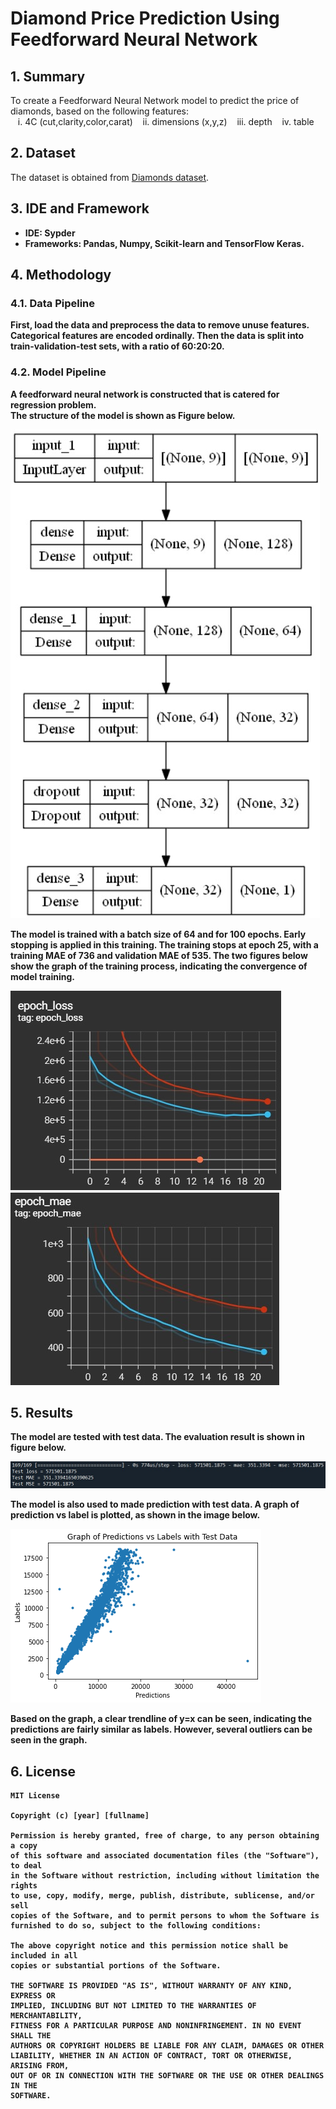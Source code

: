 # Diamond Price Prediction Using Feedforward Neural Network
## 1. Summary
To create a Feedforward Neural Network model to predict the price of diamonds, based on the following features:  <br />
&nbsp;&nbsp; i. 4C (cut,clarity,color,carat)
&nbsp;&nbsp; ii. dimensions (x,y,z)
&nbsp;&nbsp; iii. depth
&nbsp;&nbsp; iv. table

## 2. Dataset
The dataset is obtained from [Diamonds dataset](https://www.kaggle.com/datasets/shivam2503/diamonds).

## 3. IDE and Framework
- <b>IDE<b>: Sypder  <br />
- <b>Frameworks<b>: Pandas, Numpy, Scikit-learn and TensorFlow Keras.

## 4. Methodology
### 4.1. Data Pipeline
First, load the data and preprocess the data to remove unuse features. Categorical features are encoded ordinally. Then the data is split into train-validation-test sets, with a ratio of 60:20:20.

### 4.2. Model Pipeline
A feedforward neural network is constructed that is catered for regression problem. <br />
The structure of the model is shown as Figure below.

![Model](images/model.jpg)

The model is trained with a batch size of 64 and for 100 epochs. Early stopping is applied in this training. The training stops at epoch 25, with a training MAE of 736 and validation MAE of 535. The two figures below show the graph of the training process, indicating the convergence of model training.

![Loss Graph](images/lossGraph.jpg) ![MAE Graph](images/maeGraph.jpg)

## 5. Results
The model are tested with test data. The evaluation result is shown in figure below.

![Test Result](images/test_result.jpg)

The model is also used to made prediction with test data. A graph of prediction vs label is plotted, as shown in the image below.

![Graph Result](images/result.png)

Based on the graph, a clear trendline of y=x can be seen, indicating the predictions are fairly similar as labels. However, several outliers can be seen in the graph.

## 6. License
```
MIT License

Copyright (c) [year] [fullname]

Permission is hereby granted, free of charge, to any person obtaining a copy
of this software and associated documentation files (the "Software"), to deal
in the Software without restriction, including without limitation the rights
to use, copy, modify, merge, publish, distribute, sublicense, and/or sell
copies of the Software, and to permit persons to whom the Software is
furnished to do so, subject to the following conditions:

The above copyright notice and this permission notice shall be included in all
copies or substantial portions of the Software.

THE SOFTWARE IS PROVIDED "AS IS", WITHOUT WARRANTY OF ANY KIND, EXPRESS OR
IMPLIED, INCLUDING BUT NOT LIMITED TO THE WARRANTIES OF MERCHANTABILITY,
FITNESS FOR A PARTICULAR PURPOSE AND NONINFRINGEMENT. IN NO EVENT SHALL THE
AUTHORS OR COPYRIGHT HOLDERS BE LIABLE FOR ANY CLAIM, DAMAGES OR OTHER
LIABILITY, WHETHER IN AN ACTION OF CONTRACT, TORT OR OTHERWISE, ARISING FROM,
OUT OF OR IN CONNECTION WITH THE SOFTWARE OR THE USE OR OTHER DEALINGS IN THE
SOFTWARE.
```